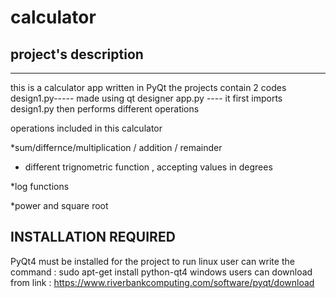 # calculator

## project's description
--------------------
this is a calculator app written in PyQt
the projects contain 2 codes
design1.py----- made using qt designer 
app.py ---- it first imports design1.py then performs different operations

operations included in  this calculator

*sum/differnce/multiplication / addition / remainder

* different trignometric function , accepting values in degrees

*log functions

*power and square root

INSTALLATION REQUIRED 
----------
PyQt4 must be installed for the project to run
linux user can write the command
 :
sudo apt-get install python-qt4
windows users can download from link : 
https://www.riverbankcomputing.com/software/pyqt/download
